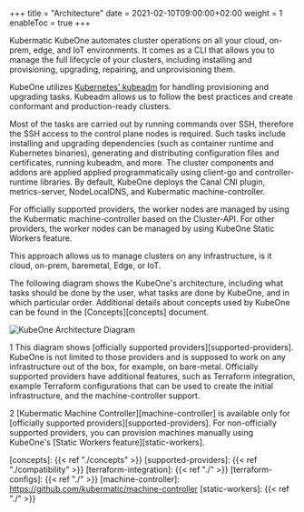 +++
title = "Architecture"
date = 2021-02-10T09:00:00+02:00
weight = 1
enableToc = true
+++

Kubermatic KubeOne automates cluster operations on all your cloud, on-prem,
edge, and IoT environments. It comes as a CLI that allows you to manage the
full lifecycle of your clusters, including installing and provisioning,
upgrading, repairing, and unprovisioning them.

KubeOne utilizes [Kubernetes' kubeadm][kubeadm] for handling provisioning and
upgrading tasks. Kubeadm allows us to follow the best practices and create
conformant and production-ready clusters.

Most of the tasks are carried out by running commands over SSH, therefore
the SSH access to the control plane nodes is required. Such tasks include
installing and upgrading dependencies (such as container runtime and Kubernetes
binaries), generating and distributing configuration files and certificates,
running kubeadm, and more. The cluster components and addons are applied
applied programmatically using client-go and controller-runtime libraries.
By default, KubeOne deploys the Canal CNI plugin, metrics-server, NodeLocalDNS,
and Kubermatic machine-controller.

For officially supported providers, the worker nodes are managed by using the
Kubermatic machine-controller based on the Cluster-API. For other providers,
the worker nodes can be managed by using KubeOne Static Workers feature.

This approach allows us to manage clusters on any infrastructure, is it
cloud, on-prem, baremetal, Edge, or IoT.

The following diagram shows the KubeOne's architecture, including what
tasks should be done by the user, what tasks are done by KubeOne, and in
which particular order.
Additional details about concepts used by KubeOne can be found in the
[Concepts][concepts] document.

![KubeOne Architecture Diagram](/img/kubeone/master/architecture/architecture.png)

1 This diagram shows [officially supported providers][supported-providers].
KubeOne is not limited to those providers and is supposed to work on any 
infrastructure out of the box, for example, on bare-metal.
Officially supported providers have additional features, such as Terraform
integration, example Terraform configurations that can be used to create
the initial infrastructure, and the machine-controller support.

2 [Kubermatic Machine Controller][machine-controller] is available
only for [officially supported providers][supported-providers]. For non-officially
supported providers, you can provision machines manually using KubeOne's
[Static Workers feature][static-workers].

[kubeadm]: https://kubernetes.io/docs/reference/setup-tools/kubeadm/kubeadm/
[concepts]: {{< ref "./concepts" >}}
[supported-providers]: {{< ref "./compatibility" >}}
[terraform-integration]: {{< ref "./" >}}
[terraform-configs]: {{< ref "./" >}}
[machine-controller]: https://github.com/kubermatic/machine-controller
[static-workers]: {{< ref "./" >}}
